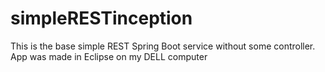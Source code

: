 # simpleRESTinception
This is the base simple REST Spring Boot service without some controller. App was made in Eclipse on my DELL computer
